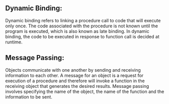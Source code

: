 ## Dynamic Binding:
Dynamic binding refers to linking a procedure call to
code that will execute only once. The code
associated with the procedure is not known until the
program is executed, which is also known as late
binding. In dynamic binding, the code to be executed
in response to function call is decided at runtime.

## Message Passing:
Objects communicate with one another by sending
and receiving information to each other. A message
for an object is a request for execution of a
procedure and therefore will invoke a function in
the receiving object that generates the desired
results. Message passing involves specifying the
name of the object, the name of the function and
the information to be sent.



